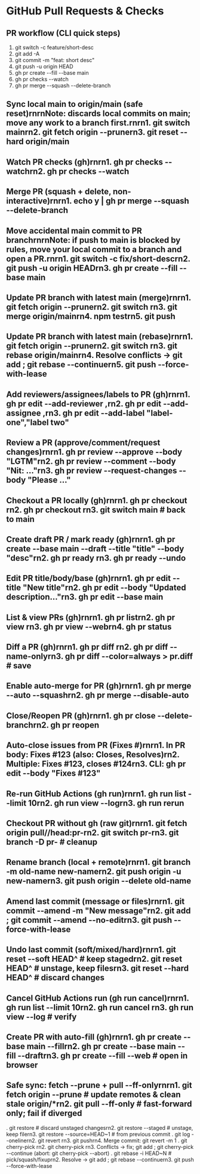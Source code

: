 # GitHub Pull Requests & Checks

## PR workflow (CLI quick steps)

1. git switch -c feature/short-desc
2. git add -A
3. git commit -m "feat: short desc"
4. git push -u origin HEAD
5. gh pr create --fill --base main
6. gh pr checks --watch
7. gh pr merge --squash --delete-branch

## Sync local main to origin/main (safe reset)rnrnNote: discards local commits on main; move any work to a branch first.rnrn1. git switch mainrn2. git fetch origin --prunern3. git reset --hard origin/main

## Watch PR checks (gh)rnrn1. gh pr checks --watchrn2. gh pr checks <number> --watch

## Merge PR (squash + delete, non-interactive)rnrn1. echo y | gh pr merge <number> --squash --delete-branch

## Move accidental main commit to PR branchrnrnNote: if push to main is blocked by rules, move your local commit to a branch and open a PR.rnrn1. git switch -c fix/short-descrn2. git push -u origin HEADrn3. gh pr create --fill --base main

## Update PR branch with latest main (merge)rnrn1. git fetch origin --prunern2. git switch <branch>rn3. git merge origin/mainrn4. npm testrn5. git push

## Update PR branch with latest main (rebase)rnrn1. git fetch origin --prunern2. git switch <branch>rn3. git rebase origin/mainrn4. Resolve conflicts → git add <file> ; git rebase --continuern5. git push --force-with-lease

## Add reviewers/assignees/labels to PR (gh)rnrn1. gh pr edit <number> --add-reviewer <user1>,<user2>rn2. gh pr edit <number> --add-assignee <user1>,<user2>rn3. gh pr edit <number> --add-label "label-one","label two"

## Review a PR (approve/comment/request changes)rnrn1. gh pr review <number> --approve --body "LGTM"rn2. gh pr review <number> --comment --body "Nit: ..."rn3. gh pr review <number> --request-changes --body "Please ..."

## Checkout a PR locally (gh)rnrn1. gh pr checkout <number>rn2. gh pr checkout <url>rn3. git switch main # back to main

## Create draft PR / mark ready (gh)rnrn1. gh pr create --base main --draft --title "title" --body "desc"rn2. gh pr ready <number>rn3. gh pr ready <number> --undo

## Edit PR title/body/base (gh)rnrn1. gh pr edit <number> --title "New title"rn2. gh pr edit <number> --body "Updated description..."rn3. gh pr edit <number> --base main

## List & view PRs (gh)rnrn1. gh pr listrn2. gh pr view <number>rn3. gh pr view <number> --webrn4. gh pr status

## Diff a PR (gh)rnrn1. gh pr diff <number>rn2. gh pr diff <number> --name-onlyrn3. gh pr diff <number> --color=always > pr.diff # save

## Enable auto-merge for PR (gh)rnrn1. gh pr merge <number> --auto --squashrn2. gh pr merge <number> --disable-auto

## Close/Reopen PR (gh)rnrn1. gh pr close <number> --delete-branchrn2. gh pr reopen <number>

## Auto-close issues from PR (Fixes #)rnrn1. In PR body: Fixes #123 (also: Closes, Resolves)rn2. Multiple: Fixes #123, closes #124rn3. CLI: gh pr edit <number> --body "Fixes #123"

## Re-run GitHub Actions (gh run)rnrn1. gh run list --limit 10rn2. gh run view <id> --logrn3. gh run rerun <id>

## Checkout PR without gh (raw git)rnrn1. git fetch origin pull/<number>/head:pr-<number>rn2. git switch pr-<number>rn3. git branch -D pr-<number> # cleanup

## Rename branch (local + remote)rnrn1. git branch -m old-name new-namern2. git push origin -u new-namern3. git push origin --delete old-name

## Amend last commit (message or files)rnrn1. git commit --amend -m "New message"rn2. git add <file> ; git commit --amend --no-editrn3. git push --force-with-lease

## Undo last commit (soft/mixed/hard)rnrn1. git reset --soft HEAD^ # keep stagedrn2. git reset HEAD^ # unstage, keep filesrn3. git reset --hard HEAD^ # discard changes

## Cancel GitHub Actions run (gh run cancel)rnrn1. gh run list --limit 10rn2. gh run cancel <id>rn3. gh run view <id> --log # verify

## Create PR with auto-fill (gh)rnrn1. gh pr create --base main --fillrn2. gh pr create --base main --fill --draftrn3. gh pr create --fill --web # open in browser

## Safe sync: fetch --prune + pull --ff-onlyrnrn1. git fetch origin --prune # update remotes & clean stale origin/\*rn2. git pull --ff-only # fast-forward only; fail if diverged

. git restore <file> # discard unstaged changesrn2. git restore --staged <file> # unstage, keep filern3. git restore --source=HEAD~1 <file> # from previous commit
. git log --onelinern2. git revert <sha>rn3. git pushrn4. Merge commit: git revert -m 1 <merge-sha>
. git cherry-pick <sha>rn2. git cherry-pick <sha1> <sha2>rn3. Conflicts → fix; git add <file>; git cherry-pick --continue (abort: git cherry-pick --abort)
. git rebase -i HEAD~N # pick/squash/fixuprn2. Resolve → git add <file>; git rebase --continuern3. git push --force-with-lease

